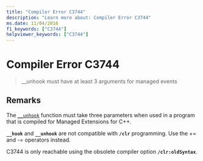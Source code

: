 ```yaml
---
title: "Compiler Error C3744"
description: "Learn more about: Compiler Error C3744"
ms.date: 11/04/2016
f1_keywords: ["C3744"]
helpviewer_keywords: ["C3744"]
---
```

# Compiler Error C3744

> __unhook must have at least 3 arguments for managed events

## Remarks

The [`__unhook`](../../cpp/unhook.md) function must take three parameters when used in a program that is compiled for Managed Extensions for C++.

**`__hook`** and **`__unhook`** are not compatible with **`/clr`** programming. Use the += and -= operators instead.

C3744 is only reachable using the obsolete compiler option **`/clr:oldSyntax`**.
